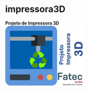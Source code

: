 # impressora3D
<strong>Projeto de Impressora 3D</strong><br />
<img width="250" align="center" src="https://github.com/clvoliveira/impressora3D/blob/main/fatec-impressora-3d.png"><br />
